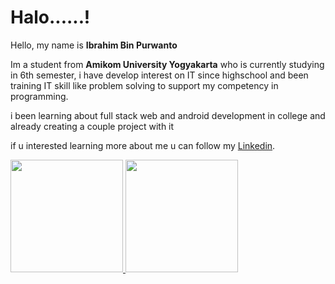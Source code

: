 # Halo......! 

Hello, my name is **Ibrahim Bin Purwanto**

Im a student from **Amikom University Yogyakarta**  who is currently studying in 6th semester, 
i have develop interest on IT since highschool and been training IT skill like 
problem solving to support my competency in programming.

i been learning about full stack web and android development in college and already creating a couple project with it

if u interested learning more about me u can follow my [Linkedin](https://www.linkedin.com/in/ibrahim-bin-purwanto-943636234).


<p align="left">
<a href="https://github.com/Alboneh">
  <img height="180em" src="https://github-readme-stats-eight-theta.vercel.app/api?username=Alboneh&show_icons=true&theme=algolia&include_all_commits=true&count_private=true"/>
  <img height="180em" src="https://github-readme-stats-eight-theta.vercel.app/api/top-langs/?username=Alboneh&layout=compact&langs_count=8&theme=algolia"/>
</a>
</p>

<!--
**Alboneh/Alboneh** is a ✨ _special_ ✨ repository because its `README.md` (this file) appears on your GitHub profile.

Here are some ideas to get you started:

- 🔭 I’m currently working on ...
- 🌱 I’m currently learning ...
- 👯 I’m looking to collaborate on ...
- 🤔 I’m looking for help with ...
- 💬 Ask me about ...
- 📫 How to reach me: ...
- 😄 Pronouns: ...
- ⚡ Fun fact: ...
-->
